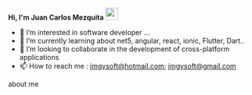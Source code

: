 
 **Hi, I'm Juan Carlos Mezquita** <img src="https://user-images.githubusercontent.com/1303154/88677602-1635ba80-d120-11ea-84d8-d263ba5fc3c0.gif" width="25" height="25">



- 👀 I’m interested in software developer ...
- 🌱 I’m currently learning about net5, angular, react, ionic, Flutter, Dart..
- 💞️ I’m looking to collaborate in the development of cross-platform applications
- 📫 How to reach me : jmgysoft@hotmail.com; jmgysoft@gmail.com

about me 
<!---
jmezquita/jmezquita is a ✨ special ✨ repository because its `README.md` (this file) appears on your GitHub profile.
You can click the Preview link to take a look at your changes.
--->

